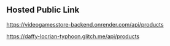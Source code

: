 ## Hosted Public Link
https://videogamesstore-backend.onrender.com/api/products

https://daffy-locrian-typhoon.glitch.me/api/products
